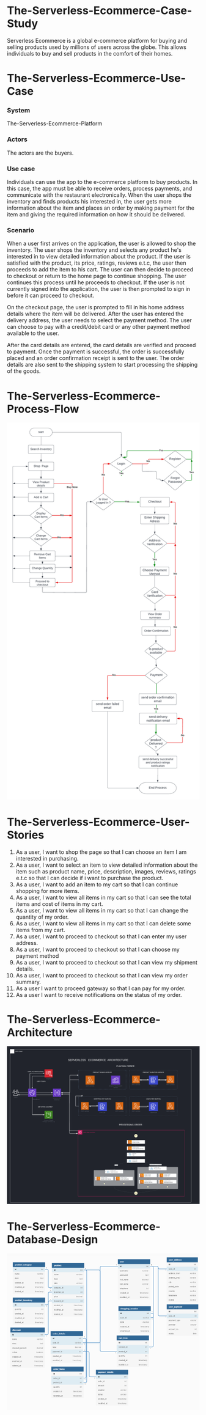 # The-Serverless-Ecommerce-Case-Study
Serverless Ecommerce is a global e-commerce platform for buying and selling products used by millions of users across the globe. This allows individuals to buy and sell products in the comfort of their homes.

# The-Serverless-Ecommerce-Use-Case

### System
The-Serverless-Ecommerce-Platform  

### Actors
The actors are the buyers.

### Use case

Individuals can use the app to the e-commerce platform to buy products. In this case, the app must be able to receive orders, process payments, and communicate with the restaurant electronically. When the user shops the inventory and finds products his interested in, the user gets more information about the item and places an order by making payment for the item and giving the required information on how it should be delivered.

### Scenario
When a user first arrives on the application, the user is allowed to shop the inventory. The user shops the inventory and selects any product he's interested in to view detailed information about the product. If the user is satisfied with the product, its price, ratings, reviews e.t.c, the user then proceeds to add the item to his cart. The user can then decide to proceed to checkout or return to the home page to continue shopping. The user continues this process until he proceeds to checkout.
If the user is not currently signed into the application, the user is then prompted to sign in before it can proceed to checkout.

On the checkout page, the user is prompted to fill in his home address details where the item will be delivered. After the user has entered the delivery address, the user needs to select the payment method. The user can choose to pay with a credit/debit card or any other payment method available to the user.

After the card details are entered, the card details are verified and proceed to payment. Once the payment is successful, the order is successfully placed and an order confirmation receipt is sent to the user. The order details are also sent to the shipping system to start processing the shipping of the goods.

# The-Serverless-Ecommerce-Process-Flow
![alt text](https://github.com/blacktechiegirl/The-Serverless-Ecommerce-Case-Study/blob/main/Blanks%20diagram.png)


# The-Serverless-Ecommerce-User-Stories
1. As a user, I want to shop the page so that I can choose an item I am interested in purchasing.
2. As a user, I want to select an item to view detailed information about the item such as product name, price, description, images, reviews, ratings e.t.c so that I can decide if i want to purchase the product.
3. As a user, I want to add an item to my cart so that I can continue shopping for more items.
4. As a user, I want to view all items in my cart so that I can see the total items and cost of items in my cart.
5. As a user, I want to view all items in my cart so that I can change the quantity of my order.
6. As a user, I want to view all items in my cart so that I can delete some items from my cart.
7. As a user, I want to proceed to checkout so that I can enter my user address.
8. As a user, I want to proceed to checkout so that I can choose my payment method
9. As a user, I want to proceed to checkout so that I can view my shipment details.
10. As a user, I want to proceed to checkout so that I can view my order summary.
11. As a user I want to proceed gateway so that I can pay for my order.
12. As a user I want to receive notifications on the status of my order.

# The-Serverless-Ecommerce-Architecture
![alt text](https://github.com/blacktechiegirl/The-Serverless-Ecommerce-Case-Study/blob/main/SERVERLESS%20TWEET%20(2).png)

# The-Serverless-Ecommerce-Database-Design
![alt text](https://github.com/blacktechiegirl/The-Serverless-Ecommerce-Case-Study/blob/main/Screenshot%202022-11-03%20034216.png)
